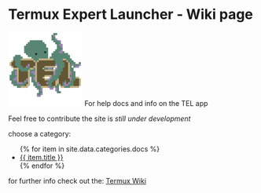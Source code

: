 # Termux Expert Launcher - Wiki page
<img src="https://raw.githubusercontent.com/SealedJoy/images/main/logo-big.png" width=30% height=30%>
For help docs and info on the TEL app

Feel free to contribute the site is _still under development_

choose a category:

<ul>
   {% for item in site.data.categories.docs %}
      <li><a href="{{ item.url }}">{{ item.title }}</a></li>
   {% endfor %}
</ul>

for further info check out the: <a href="https://wiki.termux.com/wiki/Main_Page">Termux Wiki</a>
